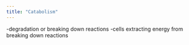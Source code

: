 ```yaml
---
title: "Catabolism"
---
```

-degradation or breaking down reactions
-cells extracting energy from breaking down reactions

